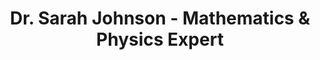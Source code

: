 ---
layout: teacher
title: "Dr. Sarah Johnson - Mathematics & Physics Expert"
teacher_id: 1
permalink: /teachers/dr-sarah-johnson/
description: "Experienced mathematics and physics teacher with PhD from MIT. 8+ years of teaching experience with 4.8-star rating."
---